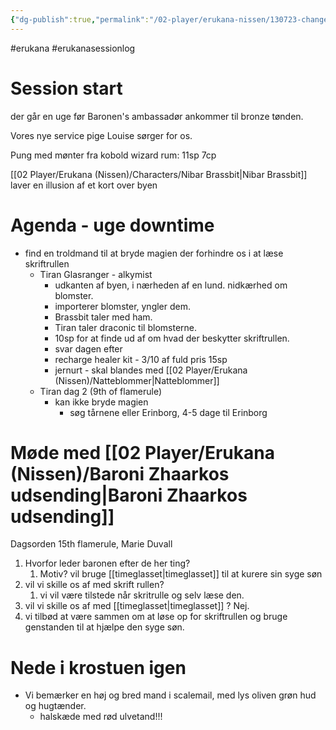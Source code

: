 ```yaml
---
{"dg-publish":true,"permalink":"/02-player/erukana-nissen/130723-changer-of-time-session-2/"}
---
```


#erukana #erukanasessionlog 

# Session start 
der går en uge før Baronen's ambassadør ankommer til bronze tønden.

Vores nye service pige Louise sørger for os.

Pung med mønter fra kobold wizard rum:  11sp 7cp 

[[02 Player/Erukana (Nissen)/Characters/Nibar Brassbit\|Nibar Brassbit]]  laver en illusion af et kort over byen 

# Agenda - uge downtime 
- find en troldmand til at bryde magien der forhindre os i at læse skriftrullen
	- Tiran Glasranger - alkymist
		- udkanten af byen, i nærheden af en lund. nidkærhed om blomster. 
		- importerer blomster, yngler dem.
		- Brassbit taler med ham. 
		- Tiran taler draconic til blomsterne.
		- 10sp for at finde ud af om hvad der beskytter skriftrullen. 
		- svar dagen efter 
		- recharge healer kit - 3/10 af fuld pris 15sp
		- jernurt - skal blandes med [[02 Player/Erukana (Nissen)/Natteblommer\|Natteblommer]] 
	- Tiran dag 2 (9th of flamerule)
		- kan ikke bryde magien 
			- søg tårnene eller Erinborg, 4-5 dage til Erinborg 

# Møde med [[02 Player/Erukana (Nissen)/Baroni Zhaarkos udsending\|Baroni Zhaarkos udsending]]

Dagsorden 15th flamerule, Marie Duvall 

1. Hvorfor leder baronen efter de her ting? 
	1. Motiv? vil bruge [[timeglasset\|timeglasset]] til at kurere sin syge søn 
2. vil vi skille os af med skrift rullen? 
	1. vi vil være tilstede når skritrulle og selv læse den.
3. vil vi skille os af med [[timeglasset\|timeglasset]] ? Nej. 
4. vi tilbød at være sammen om at løse op for skriftrullen og bruge genstanden til at hjælpe den syge søn. 

# Nede i krostuen igen 

- Vi bemærker en høj og bred mand i scalemail, med lys oliven grøn hud og hugtænder.
	- halskæde med rød ulvetand!!!